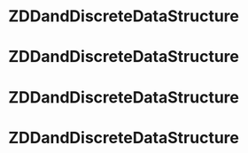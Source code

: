 # ZDDandDiscreteDataStructure 
# ZDDandDiscreteDataStructure 
# ZDDandDiscreteDataStructure 
# ZDDandDiscreteDataStructure 
